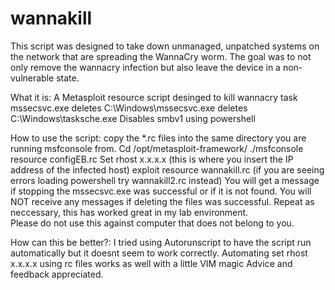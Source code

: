 # wannakill
This script was designed to take down unmanaged, unpatched systems on the network that are spreading the WannaCry worm.
The goal was to not only remove the wannacry infection but also leave the device in a non-vulnerable state.

What it is:
A Metasploit resource script desinged to 
kill wannacry task mssecsvc.exe
deletes C:\Windows\mssecsvc.exe
deletes C:\Windows\tasksche.exe
Disables smbv1 using powershell


How to use the script:
  copy the *.rc files into the same directory you are running msfconsole from.
  Cd /opt/metasploit-framework/
  ./msfconsole
  resource configEB.rc
  Set rhost x.x.x.x (this is where you insert the IP address of the infected host)
  exploit
  resource wannakill.rc  (if you are seeing errors loading powershell try wannakill2.rc instead) 
     You will get a message if stopping the mssecsvc.exe was successful or if it is not found.
     You will NOT receive any messages if deleting the files was successful.
     Repeat as neccessary, this has worked great in my lab environment.  
     Please do not use this against computer that does not belong to you.
     
How can this be better?:
  I tried using Autorunscript to have the script run automatically but it doesnt seem to work correctly.
  Automating set rhost x.x.x.x using rc files works as well with a little VIM magic
  Advice and feedback appreciated.

